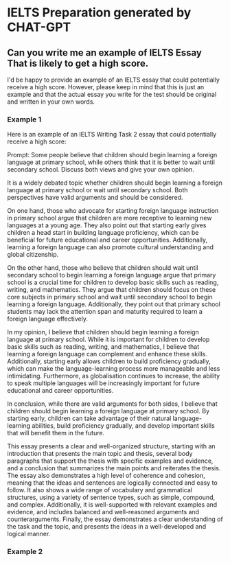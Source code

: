 # IELTS Preparation generated by CHAT-GPT

## Can you write me an example of IELTS Essay That is likely to get a high score.

I'd be happy to provide an example of an IELTS essay that could potentially receive a high score. However, please keep in mind that this is just an example and that the actual essay you write for the test should be original and written in your own words.

### Example 1

Here is an example of an IELTS Writing Task 2 essay that could potentially receive a high score:

Prompt: Some people believe that children should begin learning a foreign language at primary school, while others think that it is better to wait until secondary school. Discuss both views and give your own opinion.

It is a widely debated topic whether children should begin learning a foreign language at primary school or wait until secondary school. Both perspectives have valid arguments and should be considered.

On one hand, those who advocate for starting foreign language instruction in primary school argue that children are more receptive to learning new languages at a young age. They also point out that starting early gives children a head start in building language proficiency, which can be beneficial for future educational and career opportunities. Additionally, learning a foreign language can also promote cultural understanding and global citizenship.

On the other hand, those who believe that children should wait until secondary school to begin learning a foreign language argue that primary school is a crucial time for children to develop basic skills such as reading, writing, and mathematics. They argue that children should focus on these core subjects in primary school and wait until secondary school to begin learning a foreign language. Additionally, they point out that primary school students may lack the attention span and maturity required to learn a foreign language effectively.

In my opinion, I believe that children should begin learning a foreign language at primary school. While it is important for children to develop basic skills such as reading, writing, and mathematics, I believe that learning a foreign language can complement and enhance these skills. Additionally, starting early allows children to build proficiency gradually, which can make the language-learning process more manageable and less intimidating. Furthermore, as globalisation continues to increase, the ability to speak multiple languages will be increasingly important for future educational and career opportunities.

In conclusion, while there are valid arguments for both sides, I believe that children should begin learning a foreign language at primary school. By starting early, children can take advantage of their natural language-learning abilities, build proficiency gradually, and develop important skills that will benefit them in the future.

This essay presents a clear and well-organized structure, starting with an introduction that presents the main topic and thesis, several body paragraphs that support the thesis with specific examples and evidence, and a conclusion that summarizes the main points and reiterates the thesis. The essay also demonstrates a high level of coherence and cohesion, meaning that the ideas and sentences are logically connected and easy to follow. It also shows a wide range of vocabulary and grammatical structures, using a variety of sentence types, such as simple, compound, and complex. Additionally, it is well-supported with relevant examples and evidence, and includes balanced and well-reasoned arguments and counterarguments. Finally, the essay demonstrates a clear understanding of the task and the topic, and presents the ideas in a well-developed and logical manner.

### Example 2

